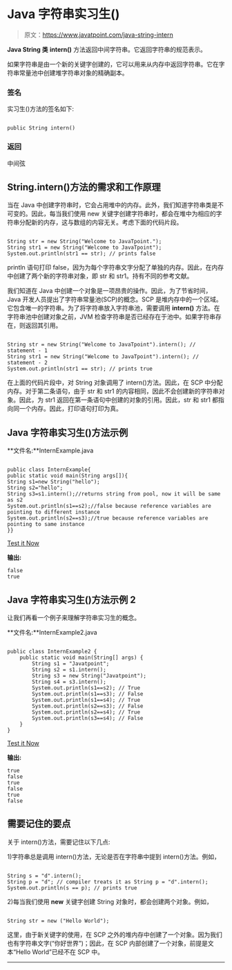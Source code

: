 # Java 字符串实习生()

> 原文：<https://www.javatpoint.com/java-string-intern>

**Java String 类** **intern()** 方法返回中间字符串。它返回字符串的规范表示。

如果字符串是由一个新的关键字创建的，它可以用来从内存中返回字符串。它在字符串常量池中创建堆字符串对象的精确副本。

### 签名

实习生()方法的签名如下:

```

public String intern()

```

### 返回

中间弦

## String.intern()方法的需求和工作原理

当在 Java 中创建字符串时，它会占用堆中的内存。此外，我们知道字符串类是不可变的。因此，每当我们使用 new 关键字创建字符串时，都会在堆中为相应的字符串分配新的内存，这与数组的内容无关。考虑下面的代码片段。

```

String str = new String("Welcome to JavaTpoint."); 
String str1 = new String("Welcome to JavaTpoint");
System.out.println(str1 == str); // prints false

```

println 语句打印 false，因为为每个字符串文字分配了单独的内存。因此，在内存中创建了两个新的字符串对象，即 str 和 str1。持有不同的参考文献。

我们知道在 Java 中创建一个对象是一项昂贵的操作。因此，为了节省时间，Java 开发人员提出了字符串常量池(SCP)的概念。SCP 是堆内存中的一个区域。它包含唯一的字符串。为了将字符串放入字符串池，需要调用 **intern()** 方法。在字符串池中创建对象之前，JVM 检查字符串是否已经存在于池中。如果字符串存在，则返回其引用。

```

String str = new String("Welcome to JavaTpoint").intern(); // statement - 1
String str1 = new String("Welcome to JavaTpoint").intern(); // statement - 2
System.out.println(str1 == str); // prints true

```

在上面的代码片段中，对 String 对象调用了 intern()方法。因此，在 SCP 中分配内存。对于第二条语句，由于 str 和 str1 的内容相同，因此不会创建新的字符串对象。因此，为 str1 返回在第一条语句中创建的对象的引用。因此，str 和 str1 都指向同一个内存。因此，打印语句打印为真。

## Java 字符串实习生()方法示例

**文件名:**InternExample.java

```

public class InternExample{
public static void main(String args[]){
String s1=new String("hello");
String s2="hello";
String s3=s1.intern();//returns string from pool, now it will be same as s2
System.out.println(s1==s2);//false because reference variables are pointing to different instance
System.out.println(s2==s3);//true because reference variables are pointing to same instance
}}

```

[Test it Now](https://www.javatpoint.com/opr/test.jsp?filename=InternExample)

**输出:**

```
false
true

```

## Java 字符串实习生()方法示例 2

让我们再看一个例子来理解字符串实习生的概念。

**文件名:**InternExample2.java

```

public class InternExample2 {
	public static void main(String[] args) {		
		String s1 = "Javatpoint";
		String s2 = s1.intern();
		String s3 = new String("Javatpoint");
		String s4 = s3.intern();		
		System.out.println(s1==s2); // True
		System.out.println(s1==s3); // False
		System.out.println(s1==s4); // True		
		System.out.println(s2==s3); // False
		System.out.println(s2==s4); // True		 
		System.out.println(s3==s4); // False		
	}
}

```

[Test it Now](https://www.javatpoint.com/opr/test.jsp?filename=InternExample2)

**输出:**

```
true
false
true
false
true
false

```

## 需要记住的要点

关于 intern()方法，需要记住以下几点:

1)字符串总是调用 intern()方法，无论是否在字符串中提到 intern()方法。例如，

```

String s = "d".intern();
String p = "d"; // compiler treats it as String p = "d".intern();
System.out.println(s == p); // prints true

```

2)每当我们使用 **new** 关键字创建 String 对象时，都会创建两个对象。例如，

```

String str = new ("Hello World");

```

这里，由于新关键字的使用，在 SCP 之外的堆内存中创建了一个对象。因为我们也有字符串文字(“你好世界”)；因此，在 SCP 内部创建了一个对象，前提是文本“Hello World”已经不在 SCP 中。

* * *